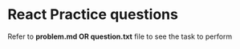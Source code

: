 <h1>React Practice questions</h1>
<p>Refer to <b>problem.md OR question.txt</b> file to see the task to perform</p>
